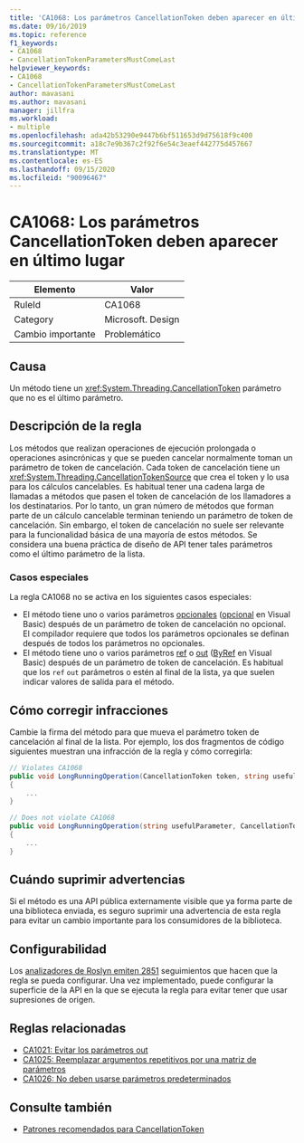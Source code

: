 ```yaml
---
title: 'CA1068: Los parámetros CancellationToken deben aparecer en último lugar'
ms.date: 09/16/2019
ms.topic: reference
f1_keywords:
- CA1068
- CancellationTokenParametersMustComeLast
helpviewer_keywords:
- CA1068
- CancellationTokenParametersMustComeLast
author: mavasani
ms.author: mavasani
manager: jillfra
ms.workload:
- multiple
ms.openlocfilehash: ada42b53290e9447b6bf511653d9d75618f9c400
ms.sourcegitcommit: a18c7e9b367c2f92f6e54c3eaef442775d457667
ms.translationtype: MT
ms.contentlocale: es-ES
ms.lasthandoff: 09/15/2020
ms.locfileid: "90096467"
---
```

# <a name="ca1068-cancellationtoken-parameters-must-come-last"></a>CA1068: Los parámetros CancellationToken deben aparecer en último lugar

|Elemento|Valor|
|-|-|
|RuleId|CA1068|
|Category|Microsoft. Design|
|Cambio importante|Problemático|

## <a name="cause"></a>Causa

Un método tiene un <xref:System.Threading.CancellationToken> parámetro que no es el último parámetro.

## <a name="rule-description"></a>Descripción de la regla

Los métodos que realizan operaciones de ejecución prolongada o operaciones asincrónicas y que se pueden cancelar normalmente toman un parámetro de token de cancelación. Cada token de cancelación tiene un <xref:System.Threading.CancellationTokenSource> que crea el token y lo usa para los cálculos cancelables. Es habitual tener una cadena larga de llamadas a métodos que pasen el token de cancelación de los llamadores a los destinatarios. Por lo tanto, un gran número de métodos que forman parte de un cálculo cancelable terminan teniendo un parámetro de token de cancelación. Sin embargo, el token de cancelación no suele ser relevante para la funcionalidad básica de una mayoría de estos métodos. Se considera una buena práctica de diseño de API tener tales parámetros como el último parámetro de la lista.

### <a name="special-cases"></a>Casos especiales
La regla CA1068 no se activa en los siguientes casos especiales:
- El método tiene uno o varios parámetros [opcionales](/dotnet/csharp/programming-guide/classes-and-structs/named-and-optional-arguments#optional-arguments) ([opcional](/dotnet/visual-basic/programming-guide/language-features/procedures/optional-parameters) en Visual Basic) después de un parámetro de token de cancelación no opcional. El compilador requiere que todos los parámetros opcionales se definan después de todos los parámetros no opcionales.
- El método tiene uno o varios parámetros [ref](/dotnet/csharp/language-reference/keywords/ref) o [out](/dotnet/csharp/language-reference/keywords/out-parameter-modifier) ([ByRef](/dotnet/visual-basic/language-reference/modifiers/byref) en Visual Basic) después de un parámetro de token de cancelación. Es habitual que los `ref` `out` parámetros o estén al final de la lista, ya que suelen indicar valores de salida para el método.

## <a name="how-to-fix-violations"></a>Cómo corregir infracciones

Cambie la firma del método para que mueva el parámetro token de cancelación al final de la lista. Por ejemplo, los dos fragmentos de código siguientes muestran una infracción de la regla y cómo corregirla:

```csharp
// Violates CA1068
public void LongRunningOperation(CancellationToken token, string usefulParameter)
{
    ...
}
```

```csharp
// Does not violate CA1068
public void LongRunningOperation(string usefulParameter, CancellationToken token)
{
    ...
}
```

## <a name="when-to-suppress-warnings"></a>Cuándo suprimir advertencias

Si el método es una API pública externamente visible que ya forma parte de una biblioteca enviada, es seguro suprimir una advertencia de esta regla para evitar un cambio importante para los consumidores de la biblioteca.

## <a name="configurability"></a>Configurabilidad

Los [analizadores de Roslyn emiten 2851](https://github.com/dotnet/roslyn-analyzers/issues/2851) seguimientos que hacen que la regla se pueda configurar. Una vez implementado, puede configurar la superficie de la API en la que se ejecuta la regla para evitar tener que usar supresiones de origen.

## <a name="related-rules"></a>Reglas relacionadas

- [CA1021: Evitar los parámetros out](../code-quality/ca1021.md)
- [CA1025: Reemplazar argumentos repetitivos por una matriz de parámetros](../code-quality/ca1025.md)
- [CA1026: No deben usarse parámetros predeterminados](../code-quality/ca1026.md)

## <a name="see-also"></a>Consulte también

- [Patrones recomendados para CancellationToken](https://devblogs.microsoft.com/premier-developer/recommended-patterns-for-cancellationtoken/)
